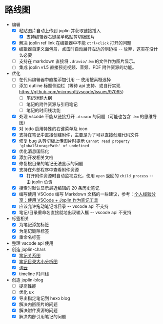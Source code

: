 # 路线图

- 编辑
  - [x] 粘贴图片自动上传到 joplin 并获取链接插入
    - [x] 支持编辑器右键菜单粘贴剪切板图片
  - [x] 解决 joplin ref link 在编辑器中不能 `ctrl+click` 打开的问题
  - [x] 编辑器自定义面包屑，点击时自动展开左边的侧边栏 -- 放弃，这实在没什么必要
  - [ ] 支持在 markdown 直接将 `.drawio/.km` 的文件作为图片显示。
  - [ ] 集成 joplin v1.5 直接预览视频、音频、PDF 附件资源的功能。
- 优化
  - [ ] 在代码编辑器中直接添加引用 -- 使用搜索框选择
  - [ ] 添加 outline 标题侧边栏（等待 api 支持、或自行实现 <https://github.com/microsoft/vscode/issues/97095>）
    - [ ] 笔记标题大纲
    - [ ] 笔记的附件资源与引用笔记
    - [ ] 笔记的时间线功能
  - [x] 处理 vscode 不能从链接打开 `.drawio` 的问题（可能也包含 `.km` 的思维导图）
  - [x] 对 todo 启用特殊的右键菜单及 icon
  - [x] 支持在笔记中直接创建附件，主要是为了可以直接创建代码文件
  - [x] 修复 bug 从剪切板上传图片时提示 `Cannot read property 'globalStoragePath' of undefined`
  - [x] 优化消息国际化
  - [x] 添加开发相关文档
  - [x] 修复根目录的笔记无法显示的问题
  - [x] 支持在外部程序中查看附件资源
    - [x] 打开附件资源时自动监视变化，使用 `open` 返回的 `child_process` -- 由 joplin 负责
  - [x] 搜索时默认显示最近编辑的 20 条历史笔记
  - [x] 编写使用 VSCode 编写 Markdown 文档的一些建议，参考：[个人经验分享：使用 VSCode + Joplin 作为笔记工具](:/9648f44ae78240d386481d449c583fc0)
  - [x] 应该允许拖动笔记或目录 -- vscode api 不支持
  - [x] 笔记/目录重命名直接就地出现输入框 -- vscode api 不支持
- 标签相关
  - [x] 为笔记添加标签
  - [x] 为笔记删除标签
  - [x] 重命名标签
- 整理 vscode api 使用
- 创造 joplin-chars
  - [x] [笔记关系图](https://echarts.apache.org/examples/zh/editor.html?c=graph)
  - [x] [笔记目录大小分析图](https://echarts.apache.org/examples/zh/editor.html?c=treemap-disk)
  - [x] [词云](https://github.com/ecomfe/echarts-wordcloud)
  - [x] timeline 时间线
- 创造 joplin-blog
  - [ ] 提高性能
  - [ ] 优化 ux
  - [x] 导出指定笔记到 hexo blog
  - [x] 解决内嵌图片的问题
  - [x] 解决附件资源的问题
  - [x] 解决内部引用笔记的问题
